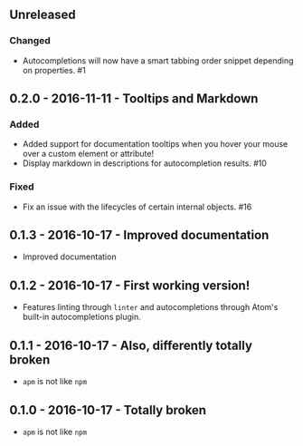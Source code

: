 ## Unreleased

<!-- New PRs should document their user-visible changes here, in the Unreleased section. -->

### Changed

* Autocompletions will now have a smart tabbing order snippet depending on properties. #1

## 0.2.0 - 2016-11-11 - Tooltips and Markdown

### Added
* Added support for documentation tooltips when you hover your mouse over a custom element or attribute!
* Display markdown in descriptions for autocompletion results. #10

### Fixed
* Fix an issue with the lifecycles of certain internal objects. #16

## 0.1.3 - 2016-10-17 - Improved documentation
* Improved documentation

## 0.1.2 - 2016-10-17 - First working version!
* Features linting through `linter` and autocompletions through Atom's built-in autocompletions plugin.

## 0.1.1 - 2016-10-17 - Also, differently totally broken
* `apm` is not like `npm`

## 0.1.0 - 2016-10-17 - Totally broken
* `apm` is not like `npm`
